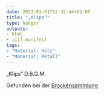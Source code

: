 ```yaml
---
date: 2021-01-01T12:32:44+02:00
title: "„Klips“"
type: hanger
outputs:
- html
- iiif-manifest
tags:
- "Material: Holz"
- "Material: Metall"
---
```

„Klips“
D.B.G.M.

<div class="source">Gefunden bei der <a href="https://www.neue-arbeit-brockensammlung.de/geschaefte/gebrauchtmoebelkaufhaus/">Brockensammlung</a></div>

